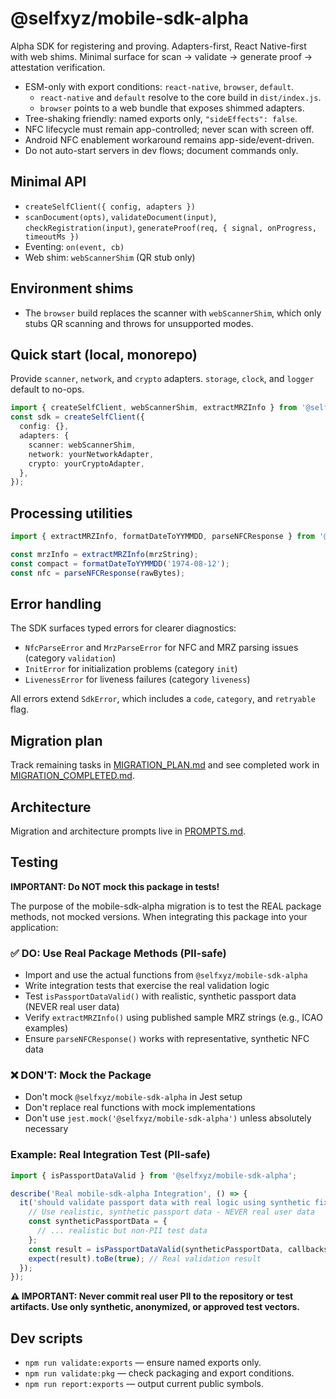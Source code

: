 # @selfxyz/mobile-sdk-alpha

Alpha SDK for registering and proving. Adapters-first, React Native-first with web shims. Minimal surface for scan → validate → generate proof → attestation verification.

- ESM-only with export conditions: `react-native`, `browser`, `default`.
  - `react-native` and `default` resolve to the core build in `dist/index.js`.
  - `browser` points to a web bundle that exposes shimmed adapters.
- Tree-shaking friendly: named exports only, `"sideEffects": false`.
- NFC lifecycle must remain app-controlled; never scan with screen off.
- Android NFC enablement workaround remains app-side/event-driven.
- Do not auto-start servers in dev flows; document commands only.

## Minimal API

- `createSelfClient({ config, adapters })`
- `scanDocument(opts)`, `validateDocument(input)`, `checkRegistration(input)`, `generateProof(req, { signal, onProgress, timeoutMs })`
- Eventing: `on(event, cb)`
- Web shim: `webScannerShim` (QR stub only)

## Environment shims

- The `browser` build replaces the scanner with `webScannerShim`, which only stubs QR scanning and throws for unsupported modes.

## Quick start (local, monorepo)

Provide `scanner`, `network`, and `crypto` adapters. `storage`, `clock`, and `logger` default to no-ops.

```ts
import { createSelfClient, webScannerShim, extractMRZInfo } from '@selfxyz/mobile-sdk-alpha';
const sdk = createSelfClient({
  config: {},
  adapters: {
    scanner: webScannerShim,
    network: yourNetworkAdapter,
    crypto: yourCryptoAdapter,
  },
});
```

## Processing utilities

```ts
import { extractMRZInfo, formatDateToYYMMDD, parseNFCResponse } from '@selfxyz/mobile-sdk-alpha';

const mrzInfo = extractMRZInfo(mrzString);
const compact = formatDateToYYMMDD('1974-08-12');
const nfc = parseNFCResponse(rawBytes);
```

## Error handling

The SDK surfaces typed errors for clearer diagnostics:

- `NfcParseError` and `MrzParseError` for NFC and MRZ parsing issues (category `validation`)
- `InitError` for initialization problems (category `init`)
- `LivenessError` for liveness failures (category `liveness`)

All errors extend `SdkError`, which includes a `code`, `category`, and `retryable` flag.

## Migration plan

Track remaining tasks in [MIGRATION_PLAN.md](./docs/MIGRATION_PLAN.md) and see completed work in [MIGRATION_COMPLETED.md](./docs/MIGRATION_COMPLETED.md).

## Architecture

Migration and architecture prompts live in [PROMPTS.md](./docs/PROMPTS.md).

## Testing

**IMPORTANT: Do NOT mock this package in tests!**

The purpose of the mobile-sdk-alpha migration is to test the REAL package methods, not mocked versions. When integrating this package into your application:

### ✅ DO: Use Real Package Methods (PII-safe)

- Import and use the actual functions from `@selfxyz/mobile-sdk-alpha`
- Write integration tests that exercise the real validation logic
- Test `isPassportDataValid()` with realistic, synthetic passport data (NEVER real user data)
- Verify `extractMRZInfo()` using published sample MRZ strings (e.g., ICAO examples)
- Ensure `parseNFCResponse()` works with representative, synthetic NFC data

### ❌ DON'T: Mock the Package

- Don't mock `@selfxyz/mobile-sdk-alpha` in Jest setup
- Don't replace real functions with mock implementations
- Don't use `jest.mock('@selfxyz/mobile-sdk-alpha')` unless absolutely necessary

### Example: Real Integration Test (PII-safe)

```ts
import { isPassportDataValid } from '@selfxyz/mobile-sdk-alpha';

describe('Real mobile-sdk-alpha Integration', () => {
  it('should validate passport data with real logic using synthetic fixtures', () => {
    // Use realistic, synthetic passport data - NEVER real user data
    const syntheticPassportData = {
      // ... realistic but non-PII test data
    };
    const result = isPassportDataValid(syntheticPassportData, callbacks);
    expect(result).toBe(true); // Real validation result
  });
});
```

**⚠️ IMPORTANT: Never commit real user PII to the repository or test artifacts. Use only synthetic, anonymized, or approved test vectors.**

## Dev scripts

- `npm run validate:exports` — ensure named exports only.
- `npm run validate:pkg` — check packaging and export conditions.
- `npm run report:exports` — output current public symbols.
